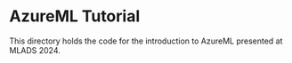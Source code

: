 # AzureML Tutorial

This directory holds the code for the introduction to AzureML presented at MLADS 2024.
